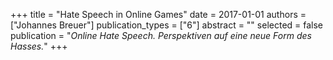 +++
title = "Hate Speech in Online Games"
date = 2017-01-01
authors = ["Johannes Breuer"]
publication_types = ["6"]
abstract = ""
selected = false
publication = "*Online Hate Speech. Perspektiven auf eine neue Form des Hasses.*"
+++

